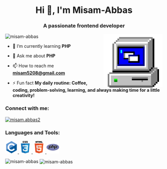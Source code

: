 <h1 align="center">Hi 👋, I'm Misam-Abbas</h1>
<h3 align="center">A passionate frontend developer</h3>
<img align="right" alt="PC GIF" src="https://github.com/TheDudeThatCode/TheDudeThatCode/blob/master/Assets/pc.gif" width="190" />
<p align="left"> <img src="https://komarev.com/ghpvc/?username=misam-abbas&label=Profile%20views&color=0e75b6&style=flat" alt="misam-abbas" /> </p>

- 🌱 I’m currently learning **PHP**

- 💬 Ask me about **PHP**

- 📫 How to reach me **misam5208@gmail.com**

- ⚡ Fun fact **My daily routine: Coffee, coding, problem-solving, learning, and always making time for a little creativity!**

<h3 align="left">Connect with me:</h3>
<p align="left">
<a href="https://instagram.com/misam.abbas2" target="blank"><img align="center" src="https://raw.githubusercontent.com/rahuldkjain/github-profile-readme-generator/master/src/images/icons/Social/instagram.svg" alt="misam.abbas2" height="30" width="40" /></a>
</p>

<h3 align="left">Languages and Tools:</h3>
<p align="left"> <a href="https://www.cprogramming.com/" target="_blank" rel="noreferrer"> <img src="https://raw.githubusercontent.com/devicons/devicon/master/icons/c/c-original.svg" alt="c" width="40" height="40"/> </a> <a href="https://www.w3schools.com/css/" target="_blank" rel="noreferrer"> <img src="https://raw.githubusercontent.com/devicons/devicon/master/icons/css3/css3-original-wordmark.svg" alt="css3" width="40" height="40"/> </a> <a href="https://www.w3.org/html/" target="_blank" rel="noreferrer"> <img src="https://raw.githubusercontent.com/devicons/devicon/master/icons/html5/html5-original-wordmark.svg" alt="html5" width="40" height="40"/> </a> <a href="https://www.php.net" target="_blank" rel="noreferrer"> <img src="https://raw.githubusercontent.com/devicons/devicon/master/icons/php/php-original.svg" alt="php" width="40" height="40"/> </a> </p>

<p><img align="left" src="https://github-readme-stats.vercel.app/api/top-langs?username=misam-abbas&show_icons=true&locale=en&layout=compact" alt="misam-abbas" /></p>

<p>&nbsp;<img align="center" src="https://github-readme-stats.vercel.app/api?username=misam-abbas&show_icons=true&locale=en" alt="misam-abbas" /></p>

